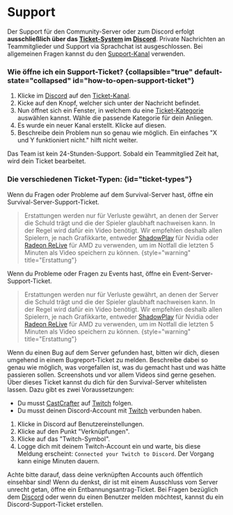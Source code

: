 # Support

<procedure>

Der Support für den Community-Server oder zum Discord erfolgt **ausschließlich über
das [Ticket-System](%tickets_channel%) im [Discord](%dc_link%)**.
Private Nachrichten an Teammitglieder und Support via Sprachchat ist ausgeschlossen.
Bei allgemeinen Fragen kannst du den [Support-Kanal](%general_support_channel%) verwenden.
</procedure>

### Wie öffne ich ein Support-Ticket? {collapsible="true" default-state="collapsed" id="how-to-open-support-ticket"}

<procedure>

1. Klicke im [Discord](%dc_link%) auf den [Ticket-Kanal](%tickets_channel%).
2. Kicke auf den Knopf, welcher sich unter der Nachricht befindet.
3. Nun öffnet sich ein Fenster, in welchem du eine [Ticket-Kategorie](#ticket-types) auswählen kannst. Wähle die passende Kategorie für dein Anliegen.
4. Es wurde ein neuer Kanal erstellt. Klicke auf diesen.
5. Beschreibe dein Problem nun so genau wie möglich. Ein einfaches "X und Y funktioniert nicht." hilft nicht weiter.
<note title="Bitte habe einen Moment geduld!">
Das Team ist kein 24-Stunden-Support. Sobald ein Teammitglied Zeit hat, wird dein Ticket bearbeitet.
</note>
</procedure>

### Die verschiedenen Ticket-Typen: {id="ticket-types"}

<tabs>
<tab title="Survival Support" id="survival-server-ticket">
Wenn du Fragen oder Probleme auf dem Survival-Server hast, öffne ein Survival-Server-Support-Ticket. 

>Erstattungen werden nur für Verluste gewährt, an denen der Server die Schuld trägt und die der Spieler glaubhaft nachweisen kann.
>In der Regel wird dafür ein Video benötigt.
>Wir empfehlen deshalb allen Spielern, je nach Grafikkarte, entweder [ShadowPlay](https://www.nvidia.com/de-de/geforce/geforce-experience/shadowplay/) für Nvidia oder [Radeon ReLive](https://www.amd.com/de/technologies/radeon-software-relive) für AMD zu verwenden, um im Notfall die letzten 5 Minuten als Video speichern zu können.
{style="warning" title="Erstattung"}
</tab>
<tab title="Event Support" id="event-server-ticket">
Wenn du Probleme oder Fragen zu Events hast, öffne ein Event-Server-Support-Ticket.

>Erstattungen werden nur für Verluste gewährt, an denen der Server die Schuld trägt und die der Spieler glaubhaft nachweisen kann.
>In der Regel wird dafür ein Video benötigt.
>Wir empfehlen deshalb allen Spielern, je nach Grafikkarte, entweder [ShadowPlay](https://www.nvidia.com/de-de/geforce/geforce-experience/shadowplay/) für Nvidia oder [Radeon ReLive](https://www.amd.com/de/technologies/radeon-software-relive) für AMD zu verwenden, um im Notfall die letzten 5 Minuten als Video speichern zu können.
{style="warning" title="Erstattung"} 
</tab>
<tab title="Bugreport" id="bugreport-ticket">
Wenn du einen Bug auf dem Server gefunden hast, bitten wir dich, diesen umgehend in einem Bugreport-Ticket zu melden.
Beschreibe dabei so genau wie möglich, was vorgefallen ist, was du gemacht hast und was hätte passieren sollen.
Screenshots und vor allem Videos sind gerne gesehen.
</tab>
<tab title="Whitelistanfrage" id="whitelist-ticket">
Über dieses Ticket kannst du dich für den Survival-Server whitelisten lassen.
Dazu gibt es zwei Voraussetzungen:

- Du musst [CastCrafter](%twitch_cast%) auf [Twitch](%twitch%) folgen.
- Du musst deinen Discord-Account mit [Twitch](%twitch%) verbunden haben.

<deflist default-state="collapsed" collapsible="true">
<def title="Wie verbinde ich meinen Twitch Account mit Discord?" id="link-twitch">

1. Klicke in Discord auf Benutzereinstellungen.
2. Klicke auf den Punkt "Verknüpfungen".
3. Klicke auf das "Twitch-Symbol".
4. Logge dich mit deinem Twitch-Account ein und warte, bis diese Meldung erscheint: `Connected your Twitch to Discord`. Der Vorgang kann einige Minuten dauern.
<note>
Achte bitte darauf, dass deine verknüpften Accounts auch öffentlich einsehbar sind!
</note>
</def>
</deflist>
</tab>
<tab title="Entbannungsantrag" id="unban-ticket">
Wenn du denkst, dir ist mit einem Ausschluss vom Server unrecht getan, öffne ein Entbannungsantrag-Ticket.
</tab>
<tab title="Discord Support" id="discord-ticket">
Bei Fragen bezüglich dem <a href="%dc_link%">Discord</a> oder wenn du einen Benutzer melden möchtest, kannst du ein Discord-Support-Ticket erstellen.
</tab>
</tabs>